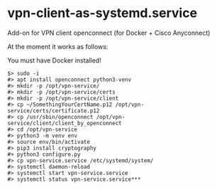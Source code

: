 # vpn-client-as-systemd.service
Add-on for VPN client openconnect (for Docker + Cisco Anyconnect)

At the moment it works as follows:

You must have Docker installed!
```
$> sudo -i 
#> apt install openconnect python3-venv
#> mkdir -p /opt/vpn-service/
#> mkdir -p /opt/vpn-service/certs
#> mkdir -p /opt/vpn-service/client
#> cp ~/SomethingYourCertName.p12 /opt/vpn-service/certs/certificate.p12
#> cp /usr/sbin/openconnect /opt/vpn-service/client/client_by_openconnect
#> cd /opt/vpn-service
#> python3 -m venv env
#> source env/bin/activate
#> pip3 install cryptography
#> python3 configure.py
#> cp vpn-service.service /etc/systemd/system/
#> systemctl daemon-reload
#> systemctl start vpn-service.service
#> systemctl status vpn-service.service***
```
